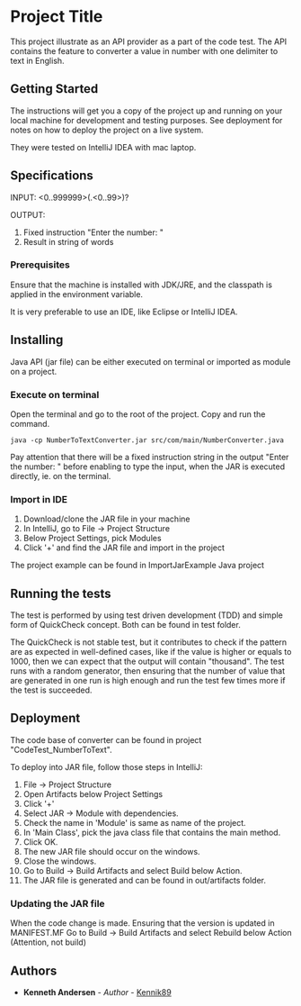 # Project Title

This project illustrate as an API provider as a part of the code test.
The API contains the feature to converter a value in number with one delimiter to text in English.

## Getting Started

The instructions will get you a copy of the project up and running on your local machine for development and testing 
purposes. See deployment for notes on how to deploy the project on a live system.

They were tested on IntelliJ IDEA with mac laptop.

## Specifications
INPUT: <0..999999>(.<0..99>)?

OUTPUT: 
  1) Fixed instruction "Enter the number: "
  2) Result in string of words

### Prerequisites

Ensure that the machine is installed with JDK/JRE, and the classpath is applied in the environment variable.

It is very preferable to use an IDE, like Eclipse or IntelliJ IDEA.

## Installing

Java API (jar file) can be either executed on terminal or imported as module on a project.

### Execute on terminal
Open the terminal and go to the root of the project. Copy and run the command.
```
java -cp NumberToTextConverter.jar src/com/main/NumberConverter.java
```

Pay attention that there will be a fixed instruction string in the output "Enter the number: " before enabling to type the input, when the JAR is executed directly, ie. on the terminal.

### Import in IDE
1) Download/clone the JAR file in your machine
2) In IntelliJ, go to File -> Project Structure
3) Below Project Settings, pick Modules
4) Click '+' and find the JAR file and import in the project

The project example can be found in ImportJarExample Java project

## Running the tests

The test is performed by using test driven development (TDD) and simple form of QuickCheck concept.
Both can be found in test folder.

The QuickCheck is not stable test, but it contributes to check if the pattern are as expected in well-defined cases, like
if the value is higher or equals to 1000, then we can expect that the output will contain "thousand". 
The test runs with a random generator, then ensuring that the number of value that are generated in one run is high enough 
and run the test few times more if the test is succeeded.

## Deployment

The code base of converter can be found in project "CodeTest_NumberToText".

To deploy into JAR file, follow those steps in IntelliJ:
1) File -> Project Structure
2) Open Artifacts below Project Settings
3) Click '+' 
4) Select JAR -> Module with dependencies.
5) Check the name in 'Module' is same as name of the project.
6) In 'Main Class', pick the java class file that contains the main method.
7) Click OK.
8) The new JAR file should occur on the windows.
9) Close the windows.
10) Go to Build -> Build Artifacts and select Build below Action.
11) The JAR file is generated and can be found in out/artifacts folder.

### Updating the JAR file
When the code change is made. Ensuring that the version is updated in MANIFEST.MF
Go to Build -> Build Artifacts and select Rebuild below Action (Attention, not build)

## Authors

* **Kenneth Andersen** - *Author* - [Kennik89](https://github.com/Kennik89)
